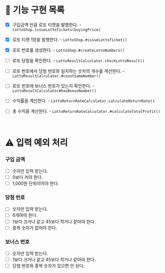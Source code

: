# 🚀 기능 구현 목록

- [x] 구입금액 만큼 로또 티켓을 발행한다. - `LottoShop.issueLottoTickets(buyingPrice)`
- [x] 로또 티켓 1장을 발행한다. - `LottoShop.#issueLottoTicket()`
- [x] 로또 번호를 생성한다. - `LottoShop.#createLottoNumbers()`

- [ ] 로또 당첨을 확인한다. - `LottoResultCalculator.checkLottoResult()`
- [ ] 로또 번호에서 당첨 번호와 일치하는 숫자의 개수를 계산한다. - `LottoResultCalculator.#countSameNumber()`
- [ ] 로또 번호에 보너스 번호가 있는지 확인한다. - `LottoResultCalculator#hasBonusNumber()`

- [ ] 수익률을 계산한다. - `LottoReturnRateCalculator.calculateReturnRate()`
- [ ] 총 수익을 계산한다. - `LottoReturnRateCalculator.#calculateTotalProfit()`

<br />

# ⚠ 입력 예외 처리

### 구입 금액

- [ ] 숫자만 입력 받는다.
- [ ] 0보다 커야 한다.
- [ ] 1,000원 단위이어야 한다.

### 당첨 번호

- [ ] 숫자만 입력 받는다.
- [ ] 6개여야 한다.
- [ ] 1보다 크거나 같고 45보다 작거나 같아야 한다.
- [ ] 중복 숫자가 없어야 한다.

### 보너스 번호

- [ ] 숫자만 입력 받는다.
- [ ] 1보다 크거나 같고 45보다 작거나 같아야 한다.
- [ ] 당첨 번호와 중복 숫자가 있으면 안 된다.
